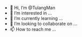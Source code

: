 - 👋 Hi, I’m @TulangMan
- 👀 I’m interested in ...
- 🌱 I’m currently learning ...
- 💞️ I’m looking to collaborate on ...
- 📫 How to reach me ...

<!---
TulangMan/TulangMan is a ✨ special ✨ repository because its `README.md` (this file) appears on your GitHub profile.
You can click the Preview link to take a look at your changes.
--->
